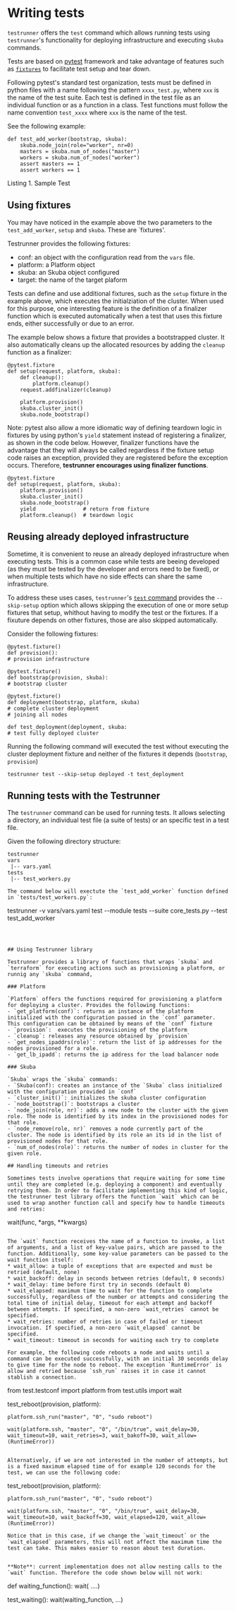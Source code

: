 # Writing tests

`testrunner` offers the `test` command which allows running tests using `testrunner`'s functionality for deploying infrastructure and executing `skuba` commands.

Tests are based on [pytest](https://docs.pytest.org) framework and take advantage of features such as [`fixtures`](https://docs.pytest.org/en/latest/fixture.html) to facilitate test setup and tear down.

Following pytest's standard test organization, tests must be defined in python files with a name following the pattern `xxxx_test.py`, where `xxx` is the name of the test suite. Each test is defined in the test file as an individual function or as a function in a class. Test functions must follow the name convention `test_xxxx` where `xxx` is the name of the test.

See the following example:

```
def test_add_worker(bootstrap, skuba):
    skuba.node_join(role="worker", nr=0)
    masters = skuba.num_of_nodes("master")
    workers = skuba.num_of_nodes("worker")
    assert masters == 1
    assert workers == 1
```
Listing 1. Sample Test

## Using fixtures

You may have noticed in the example above the two parameters to the `test_add_worker`, `setup` and `skuba`. These are `fixtures'.

Testrunner provides the following fixtures:
- conf: an object with the configuration read from the `vars` file.
- platform: a Platform object
- skuba: an Skuba object configured
- target: the name of the target plaform

Tests can define and use additional fixtures, such as the `setup` fixture in the example above, which executes the initialziation of the cluster. When used for this purpose, one interesting feature is the definition of a finalizer function which is executed automatically when a test that uses this fixture ends, either successfully or due to an error.

The example below shows a fixture that provides a bootstrapped cluster. It also automatically cleans up the allocated resources by adding the `cleanup` function as a finalizer:

```
@pytest.fixture
def setup(request, platform, skuba):
    def cleanup():
        platform.cleanup()
    request.addfinalizer(cleanup)

    platform.provision()
    skuba.cluster_init()
    skuba.node_bootstrap()
```

Note: pytest also allow a more idiomatic way of defining teardown logic in fixtures by using python's `yield` statement instead of registering a finalizer, as shown in the code below. However, finalizer functions have the advantage that they will always be called regardless if the fixture setup code raises an exception, provided they are registered before the exception occurs. Therefore, **testrunner encourages using finalizer functions**.

```
@pytest.fixture
def setup(request, platform, skuba):
    platform.provision()
    skuba.cluster_init()
    skuba.node_bootstrap()
    yield               # return from fixture
    platform.cleanup()  # teardown logic
```

## Reusing already deployed infrastructure

Sometime, it is convenient to reuse an already deployed infrastructure when executing tests. This is a common case while tests are beeing developed (as they must be tested by the developer and errors need to be fixed), or when multiple tests which have no side effects can share the same infrastructure.

To address these uses cases, `testrunner`'s [`test` command](../README.md#test-command) provides the `--skip-setup` option which allows skipping the execution of one or more setup fixtures that setup, whithout having to modify the test or the fixtures. If a fixuture depends on other fixtures, those are also skipped automatically.

Consider the following fixtures:

```
@pytest.fixture()
def provision():
# provision infrastructure

@pytest.fixture()
def bootstrap(provision, skuba):
# bootstrap cluster

@pytest.fixture()
def deployment(bootstrap, platform, skuba)
# complete cluster deployment
# joining all nodes

def test_deployment(deployment, skuba:
# test fully deployed cluster

```

Running the following command will executed the test without executing the cluster deployment fixture and neither of the fixtures it depends (`bootstrap`, `provision`)

```
testrunner test --skip-setup deployed -t test_deployment
```


## Running tests with the Testrunner

The `testrunner` command can be used for running tests. It allows selecting a directory, an individual test file (a suite of tests) or an specific test in a test file.

Given the following directory structure:
```
testrunner
vars
 |-- vars.yaml
tests
 |-- test_workers.py

The command below will exectute the `test_add_worker` function defined in `tests/test_workers.py`:

```
testrunner -v vars/vars.yaml test --module tests --suite core_tests.py --test test_add_worker
```



## Using Testrunner library

Testrunner provides a library of functions that wraps `skuba` and `terraform` for executing actions such as provisioning a platform, or runnig any `skuba` command,

### Platform

`Platform` offers the functions required for provisioning a platform for deploying a cluster. Provides the following functions:
- `get_platform(conf)`: returns an instance of the platform initialized with the configuration passed in the `conf` parameter. This configuration can be obtained by means of the `conf` fixture
- `provision`:  executes the provisioning of the platform
- `cleanup`: releases any resource obtained by `provision`
- `get_nodes_ipaddrs(role)`: return the list of ip addresses for the nodes provisioned for a role.
- `get_lb_ipadd`: returns the ip address for the load balancer node

### Skuba

`Skuba` wraps the `skuba` commands:
- `Skuba(conf): creates an instance of the `Skuba` class initialized with the configuration provided in `conf`
- `cluster_init()`: initializes the skuba cluster configuration
- `node_bootstrap()`: bootstraps a cluster
- `node_join(role, nr)`: adds a new node to the cluster with the given role. The node is identified by its index in the provisioned nodes for that role.
- `node_remove(role, nr)` removes a node currently part of the cluster. The node is identified by its role an its id in the list of provisioned nodes for that role.
- `num_of_nodes(role)`: returns the number of nodes in cluster for the given role.

## Handling timeouts and retries

Sometimes tests involve operations that require waiting for some time until they are completed (e.g. deploying a component) and eventually retrying them. In order to facilitate implementing this kind of logic, the testrunner test library offers the function `wait` which can be used to wrap another function call and specify how to handle timeouts and retries:

```
wait(func, *args, **kwargs)
```

The `wait` function receives the name of a function to invoke, a list of arguments, and a list of key-value pairs, which are passed to the function. Additionally, some key-value parameters can be passed to the wait function itself:
* wait_allow: a tuple of exceptions that are expected and must be retried (default, none)
* wait_backoff: delay in seconds between retries (default, 0 seconds)
* wait_delay: time before first try in seconds (default 0)
* wait_elapsed: maximum time to wait for the function to complete successfully, regardless of the number or attempts and considering the total time of initial delay, timeout for each attempt and backoff between attempts. If specified, a non-zero `wait_retries` cannot be specified.
* wait_retries: number of retries in case of failed or timeout invocation. If specified, a non-zero `wait_elapsed` cannot be specified.
* wait_timeout: timeout in seconds for waiting each try to complete 

For example, the following code reboots a node and waits until a command can be executed successfully, with an initial 30 seconds delay to give time for the node to reboot. The exception `RuntimeError` is allow and retried because `ssh_run` raises it in case it cannot stablish a connection.
```
from test.testconf import platform
from test.utils import wait

test_reboot(provision, platform):
    
    platform.ssh_run("master", "0", "sudo reboot")

    wait(platform.ssh, "master", "0", "/bin/true", wait_delay=30, wait_timeout=10, wait_retries=3, wait_bakoff=30, wait_allow=(RuntimeError))
```

Alternatively, if we are not interested in the number of attempts, but is a fixed maximum elapsed time of for example 120 seconds for the test, we can use the following code:
```
test_reboot(provision, platform):
    
    platform.ssh_run("master", "0", "sudo reboot")

    wait(platform.ssh, "master", "0", "/bin/true", wait_delay=30, wait_timeout=10, wait_backoff=30, wait_elapsed=120, wait_allow=(RuntimeError))
```
Notice that in this case, if we change the `wait_timeout` or the `wait_elapsed` parameters, this will not affect the maximum time the test can take. This makes easier to reason about test duration.
 

**Note**: current implementation does not allow nesting calls to the `wait` function. Therefore the code shown below will not work:
```
def waiting_function():
    wait( ....)

test_waiting():
    wait(waiting_function, ...)
```
